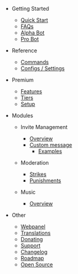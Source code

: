 - Getting Started

  - [Quick Start](/pt-BR/getting-started/quick-start.md)
  - [FAQs](/pt-BR/getting-started/faq.md)
  - [Alpha Bot](/pt-BR/getting-started/alpha.md)
  - [Pro Bot](/pt-BR/getting-started/pro.md)

- Reference

  - [Commands](/pt-BR/reference/commands.md)
  - [Configs / Settings](/pt-BR/reference/settings.md)

- Premium

  - [Features](/pt-BR/premium/features.md)
  - [Tiers](/pt-BR/premium/tiers.md)
  - [Setup](/pt-BR/premium/setup.md)

- Modules

  - Invite Management

    - [Overview](/pt-BR/modules/invites/overview.md)
    - [Custom message](/pt-BR/modules/invites/custom-messages.md)
      - [Examples](/pt-BR/modules/invites/examples.md)

  - Moderation

    - [Strikes](/pt-BR/modules/moderation/strikes.md)
    - [Punishments](/pt-BR/modules/moderation/punishments.md)

  - Music

    - [Overview](/pt-BR/modules/music/overview.md)

- Other

  - [Webpanel](/pt-BR/other/webpanel.md)
  - [Translations](/pt-BR/other/translations.md)
  - [Donating](/pt-BR/other/donating.md)
  - [Support](/pt-BR/other/support.md)
  - [Changelog](/pt-BR/other/changelog.md)
  - [Roadmap](/pt-BR/other/roadmap.md)
  - [Open Source](/pt-BR/other/open-source.md)

